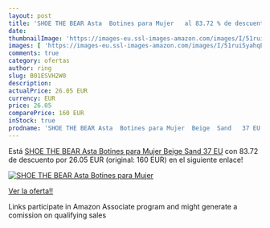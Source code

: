 ```yaml
---
layout: post
title: 'SHOE THE BEAR Asta  Botines para Mujer   al 83.72 % de descuento'
date: 
thumbnailImage: 'https://images-eu.ssl-images-amazon.com/images/I/51rui5yahqL._SL200_.jpg'
images: [ 'https://images-eu.ssl-images-amazon.com/images/I/51rui5yahqL._SL200_.jpg' ]
comments: true
category: ofertas
author: ring
slug: B01ESVH2W0
description:
actualPrice: 26.05 EUR
currency: EUR
price: 26.05
comparePrice: 160 EUR
inStock: true
prodname: 'SHOE THE BEAR Asta  Botines para Mujer  Beige  Sand   37 EU'
---
```


Está [SHOE THE BEAR Asta  Botines para Mujer  Beige  Sand   37 EU](https://www.amazon.es/dp/B01ESVH2W0/?tag=tolees-21) con 83.72 de descuento por 26.05 EUR (original: 160 EUR) en el siguiente enlace!

[![SHOE THE BEAR Asta  Botines para Mujer  ](https://images-eu.ssl-images-amazon.com/images/I/51rui5yahqL._SL200_.jpg)](https://www.amazon.es/dp/B01ESVH2W0/?tag=tolees-21)

[Ver la oferta!!](https://www.amazon.es/dp/B01ESVH2W0/?tag=tolees-21)

Links participate in Amazon Associate program and might generate a comission on qualifying sales


